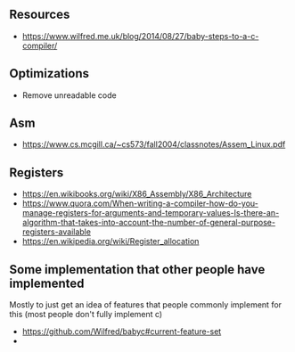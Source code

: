 
## Resources
- https://www.wilfred.me.uk/blog/2014/08/27/baby-steps-to-a-c-compiler/

## Optimizations
- Remove unreadable code

## Asm
- https://www.cs.mcgill.ca/~cs573/fall2004/classnotes/Assem_Linux.pdf

## Registers
- https://en.wikibooks.org/wiki/X86_Assembly/X86_Architecture
- https://www.quora.com/When-writing-a-compiler-how-do-you-manage-registers-for-arguments-and-temporary-values-Is-there-an-algorithm-that-takes-into-account-the-number-of-general-purpose-registers-available
- https://en.wikipedia.org/wiki/Register_allocation

## Some implementation that other people have implemented
Mostly to just get an idea of features that people commonly implement for this (most people don't fully implement c)

- https://github.com/Wilfred/babyc#current-feature-set
- 
